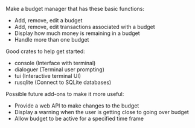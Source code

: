 Make a budget manager that has these basic functions:
- Add, remove, edit a budget
- Add, remove, edit transactions associated with a budget
- Display how much money is remaining in a budget
- Handle more than one budget

Good crates to help get started:
- console (Interface with terminal)
- dialoguer (Terminal user prompting)
- tui (Interactive terminal UI)
- rusqlite (Connect to SQLite databases)

Possible future add-ons to make it more useful:
- Provide a web API to make changes to the budget
- Display a warning when the user is getting close to going over budget
- Allow budget to be active for a specified time frame
